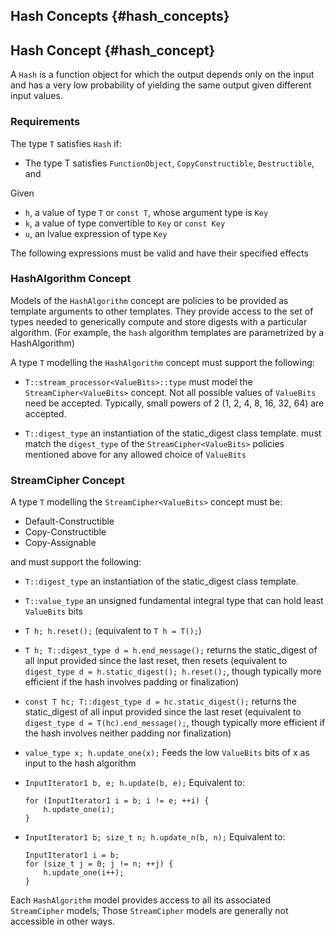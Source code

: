## Hash Concepts {#hash_concepts}

## Hash Concept {#hash_concept}

A ```Hash``` is a function object for which the output depends only on the input and has a very low probability of yielding the same output given different input values.

### Requirements
The type ```T``` satisfies ```Hash``` if:
   * The type T satisfies ```FunctionObject```, ```CopyConstructible```, ```Destructible```, and
   
Given
* ```h```, a value of type ```T``` or ```const T```, whose argument type is ```Key```
* ```k```, a value of type convertible to ```Key``` or ```const Key```
* ```u```, an lvalue expression of type ```Key```

The following expressions must be valid and have their specified effects


### HashAlgorithm Concept
 
Models of the ```HashAlgorithm``` concept are policies to be provided as template arguments to other
templates. They provide access to the set of types needed to generically compute and store digests with
a particular algorithm. (For example, the ```hash``` algorithm templates are parametrized by a
HashAlgorithm)

A type ```T``` modelling the ```HashAlgorithm``` concept must support the following:

- ```T::stream_processor<ValueBits>::type``` 
must model the ```StreamCipher<ValueBits>``` concept.
Not all possible values of ```ValueBits``` need be accepted. Typically, small powers of 2 (1, 2, 4, 8, 16, 32, 64) are accepted.

- ```T::digest_type```
an instantiation of the static_digest class template.
must match the ```digest_type``` of the ```StreamCipher<ValueBits>``` policies mentioned above for any allowed choice
of ```ValueBits```

### StreamCipher<ValueBits> Concept

A type ```T``` modelling the ```StreamCipher<ValueBits>``` concept must be:
 - Default-Constructible
 - Copy-Constructible
 - Copy-Assignable
 
 and must support the following:

- ```T::digest_type``` 
an instantiation of the static_digest class template.

- ```T::value_type```
an unsigned fundamental integral type that can hold least ```ValueBits``` bits

- ```T h; h.reset();``` (equivalent to ```T h = T();```)

- ```T h; T::digest_type d = h.end_message();```
returns the static_digest of all input provided since the last reset, then resets
(equivalent to ```digest_type d = h.static_digest(); h.reset();```, though typically more efficient if the hash involves 
padding or finalization)

- ```const T hc; T::digest_type d = hc.static_digest();```
returns the static_digest of all input provided since the last reset
(equivalent to ```digest_type d = T(hc).end_message();```, though typically more efficient if the hash
involves neither padding nor finalization)

- ```value_type x; h.update_one(x);```
Feeds the low ```ValueBits``` bits of x as input to the hash algorithm

- ```InputIterator1 b, e; h.update(b, e);``` Equivalent to:

      for (InputIterator1 i = b; i != e; ++i) {
          h.update_one(i);
      }

- ```InputIterator1 b; size_t n; h.update_n(b, n);``` Equivalent to:

      InputIterator1 i = b; 
      for (size_t j = 0; j != n; ++j) {
          h.update_one(i++);
      }

Each ```HashAlgorithm``` model provides access to all its associated ```StreamCipher``` models; Those ```StreamCipher```
models are generally not accessible in other ways.